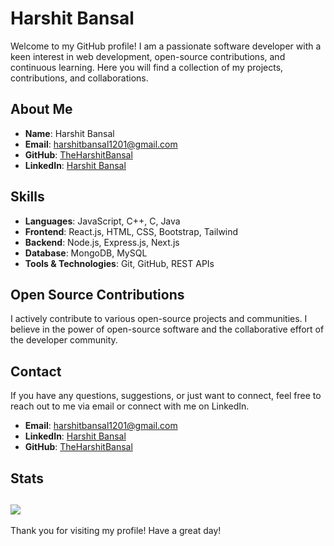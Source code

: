 # Harshit Bansal

Welcome to my GitHub profile! I am a passionate software developer with a keen interest in web development, open-source contributions, and continuous learning. Here you will find a collection of my projects, contributions, and collaborations.

## About Me

- **Name**: Harshit Bansal
- **Email**: harshitbansal1201@gmail.com
- **GitHub**: [TheHarshitBansal](https://github.com/TheHarshitBansal)
- **LinkedIn**: [Harshit Bansal](https://www.linkedin.com/in/theharshitbansal/)

## Skills

- **Languages**: JavaScript, C++, C, Java
- **Frontend**: React.js, HTML, CSS, Bootstrap, Tailwind
- **Backend**: Node.js, Express.js, Next.js
- **Database**: MongoDB, MySQL
- **Tools & Technologies**: Git, GitHub, REST APIs
  
## Open Source Contributions

I actively contribute to various open-source projects and communities. I believe in the power of open-source software and the collaborative effort of the developer community.

## Contact

If you have any questions, suggestions, or just want to connect, feel free to reach out to me via email or connect with me on LinkedIn.

- **Email**: harshitbansal1201@gmail.com
- **LinkedIn**: [Harshit Bansal](https://www.linkedin.com/in/theharshitbansal/)
- **GitHub**: [TheHarshitBansal](https://github.com/TheHarshitBansal)

## Stats

![](https://komarev.com/ghpvc/?username=TheHarshitBansal&color=blue&style=plastic)
---

Thank you for visiting my profile! Have a great day!
